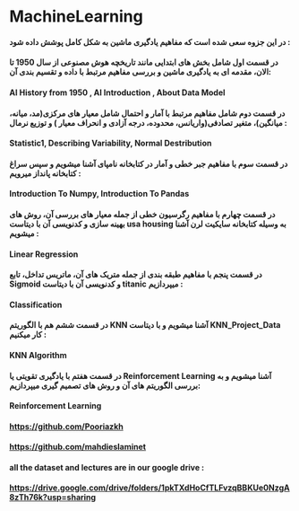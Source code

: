 # MachineLearning 
#### در این جزوه سعی شده است که مفاهیم یادگیری ماشین به شکل کامل پوشش داده شود :
#### در قسمت اول شامل بخش های ابتدایی مانند تاریخچه هوش مصنوعی از سال 1950 تا الان، مقدمه ای به یادگیری ماشین و بررسی مفاهیم مرتبط با داده و تقسیم بندی آن:
#### AI History from 1950 , AI Introduction , About Data Model 
#### در قسمت دوم شامل مفاهیم مرتبط با آمار و احتمال شامل معیار های مرکزی(مد، میانه، میانگین)، متغیر تصادفی(واریانس، محدوده، درجه آزادی و انحراف معیار ) و توزیع نرمال :
#### Statistic1, Describing Variability, Normal Destribution
#### در قسمت سوم با مفاهیم جبر خطی و آمار در کتابخانه نامپای آشنا میشویم و سپس سراغ کتابخانه پانداز میرویم :
#### Introduction To Numpy, Introduction To Pandas
#### در قسمت چهارم با مفاهیم رگرسیون خطی از جمله معیار های بررسی آن، روش های بهینه سازی و کدنویسی آن با دیتاست usa housing به وسیله کتابخانه سایکیت لرن آشنا میشویم :
#### Linear Regression
#### در قسمت پنجم با مفاهیم طبقه بندی از جمله متریک های آن، ماتریس تداخل، تابع Sigmoid و کدنویسی آن با دیتاست titanic میپردازیم :
#### Classification
#### در قسمت ششم هم با الگوریتم KNN آشنا میشویم و با دیتاست KNN_Project_Data کار میکنیم :
#### KNN Algorithm
#### در قسمت هفتم با یادگیری تقویتی یا Reinforcement Learning آشنا میشویم و به بررسی الگوریتم های آن و روش های تصمیم گیری میپردازیم:
#### Reinforcement Learning

#### https://github.com/Pooriazkh
#### https://github.com/mahdieslaminet
#### all the dataset and lectures are in our google drive :
#### https://drive.google.com/drive/folders/1pkTXdHoCfTLFvzqBBKUe0NzgA8zTh76k?usp=sharing
